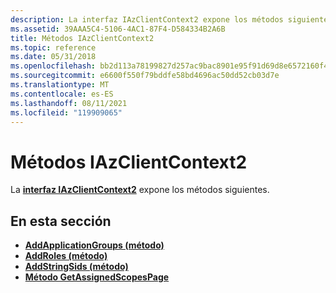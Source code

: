 ```yaml
---
description: La interfaz IAzClientContext2 expone los métodos siguientes.
ms.assetid: 39AAA5C4-5106-4AC1-87F4-D584334B2A6B
title: Métodos IAzClientContext2
ms.topic: reference
ms.date: 05/31/2018
ms.openlocfilehash: bb2d113a78199827d257ac9bac8901e95f91d69d8e6572160f4695c713cc022d
ms.sourcegitcommit: e6600f550f79bddfe58bd4696ac50dd52cb03d7e
ms.translationtype: MT
ms.contentlocale: es-ES
ms.lasthandoff: 08/11/2021
ms.locfileid: "119909065"
---
```

# <a name="iazclientcontext2-methods"></a>Métodos IAzClientContext2

La [**interfaz IAzClientContext2**](/windows/desktop/api/Azroles/nn-azroles-iazclientcontext2) expone los métodos siguientes.

## <a name="in-this-section"></a>En esta sección

-   [**AddApplicationGroups (método)**](/windows/desktop/api/Azroles/nf-azroles-iazclientcontext2-addapplicationgroups)
-   [**AddRoles (método)**](/windows/desktop/api/Azroles/nf-azroles-iazclientcontext2-addroles)
-   [**AddStringSids (método)**](/windows/desktop/api/Azroles/nf-azroles-iazclientcontext2-addstringsids)
-   [**Método GetAssignedScopesPage**](/windows/desktop/api/Azroles/nf-azroles-iazclientcontext2-getassignedscopespage)

 

 



